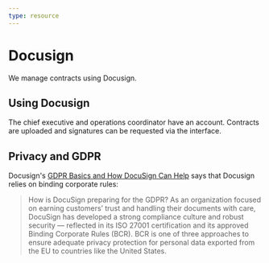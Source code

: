 ```yaml
---
type: resource
---
```


# Docusign

We manage contracts using Docusign.

## Using Docusign

The chief executive and operations coordinator have an account. Contracts are uploaded and signatures can be requested via the interface.

## Privacy and GDPR

Docusign's [GDPR Basics and How DocuSign Can Help](https://www.docusign.com/gdpr-basics) says that Docusign relies on binding corporate rules:

> How is DocuSign preparing for the GDPR? As an organization focused on earning customers’ trust and handling their documents with care, DocuSign has developed a strong compliance culture and robust security — reflected in its ISO 27001 certification and its approved Binding Corporate Rules (BCR). BCR is one of three approaches to ensure adequate privacy protection for personal data exported from the EU to countries like the United States.
